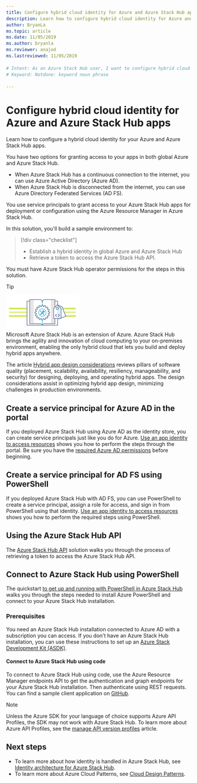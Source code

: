 ```yaml
---
title: Configure hybrid cloud identity for Azure and Azure Stack Hub apps
description: Learn how to configure hybrid cloud identity for Azure and Azure Stack Hub apps.
author: BryanLa
ms.topic: article
ms.date: 11/05/2019
ms.author: bryanla
ms.reviewer: anajod
ms.lastreviewed: 11/05/2019

# Intent: As an Azure Stack Hub user, I want to configure hybrid cloud identity for Azure and Azure Stack Hub apps so my hybrid apps have hybrid identity architecture.
# Keyword: Notdone: keyword noun phrase

---
```


# Configure hybrid cloud identity for Azure and Azure Stack Hub apps

Learn how to configure a hybrid cloud identity for your Azure and Azure Stack Hub apps.

You have two options for granting access to your apps in both global Azure and Azure Stack Hub.

 * When Azure Stack Hub has a continuous connection to the internet, you can use Azure Active Directory (Azure AD).
 * When Azure Stack Hub is disconnected from the internet, you can use Azure Directory Federated Services (AD FS).

You use service principals to grant access to your Azure Stack Hub apps for deployment or configuration using the Azure Resource Manager in Azure Stack Hub.

In this solution, you'll build a sample environment to:

> [!div class="checklist"]
> - Establish a hybrid identity in global Azure and Azure Stack Hub
> - Retrieve a token to access the Azure Stack Hub API.

You must have Azure Stack Hub operator permissions for the steps in this solution.

> [!Tip]  
> ![hybrid-pillars.png](./media/solution-deployment-guide-cross-cloud-scaling/hybrid-pillars.png)  
> Microsoft Azure Stack Hub is an extension of Azure. Azure Stack Hub brings the agility and innovation of cloud computing to your on-premises environment, enabling the only hybrid cloud that lets you build and deploy hybrid apps anywhere.  
> 
> The article [Hybrid app design considerations](overview-app-design-considerations.md) reviews pillars of software quality (placement, scalability, availability, resiliency, manageability, and security) for designing, deploying, and operating hybrid apps. The design considerations assist in optimizing hybrid app design, minimizing challenges in production environments.

## Create a service principal for Azure AD in the portal

If you deployed Azure Stack Hub using Azure AD as the identity store, you can create service principals just like you do for Azure. [Use an app identity to access resources](../operator/azure-stack-create-service-principals.md#manage-an-azure-ad-service-principal) shows you how to perform the steps through the portal. Be sure you have the [required Azure AD permissions](/azure/azure-resource-manager/resource-group-create-service-principal-portal#required-permissions) before beginning.

## Create a service principal for AD FS using PowerShell

If you deployed Azure Stack Hub with AD FS, you can use PowerShell to create a service principal, assign a role for access, and sign in from PowerShell using that identity. [Use an app identity to access resources](../operator/azure-stack-create-service-principals.md#manage-an-ad-fs-service-principal) shows you how to perform the required steps using PowerShell.

## Using the Azure Stack Hub API

The [Azure Stack Hub API](../user/azure-stack-rest-api-use.md)  solution walks you through the process of retrieving a token to access the Azure Stack Hub API.

## Connect to Azure Stack Hub using PowerShell

The quickstart [to get up and running with PowerShell in Azure Stack Hub](../operator/azure-stack-powershell-install.md)
walks you through the steps needed to install Azure PowerShell and connect to your Azure Stack Hub installation.

### Prerequisites

You need an Azure Stack Hub installation connected to Azure AD with a subscription you can access. If you don't have an Azure Stack Hub installation, you can use these instructions to set up an [Azure Stack Development Kit (ASDK)](../asdk/asdk-install.md).

#### Connect to Azure Stack Hub using code

To connect to Azure Stack Hub using code, use the Azure Resource Manager endpoints API to get the authentication and graph endpoints for your Azure Stack Hub installation. Then authenticate using REST requests. You can find a sample client application on
[GitHub](https://github.com/shriramnat/HybridARMApplication).

>[!Note]
>Unless the Azure SDK for your language of choice supports Azure API Profiles, the SDK may not work with Azure Stack Hub. To learn more about Azure API Profiles, see the [manage API version profiles](../user/azure-stack-version-profiles.md) article.

## Next steps

- To learn more about how identity is handled in Azure Stack Hub, see [Identity architecture for Azure Stack Hub](../operator/azure-stack-identity-architecture.md).
- To learn more about Azure Cloud Patterns, see [Cloud Design Patterns](https://docs.microsoft.com/azure/architecture/patterns).
